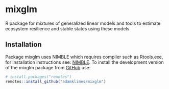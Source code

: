# mixglm
R package for mixtures of generalized linear models and tools to estimate ecosystem resilience and stable states using these models 

## Installation

Package mixglm uses NIMBLE which requires compiler such as Rtools.exe, for installation instructions see: [NIMBLE](https://r-nimble.org/download). 
To install the development version of the mixglm package from [GitHub](https://github.com/) use:

``` r
# install.packages("remotes")
remotes::install_github("adamklimes/mixglm")
```
